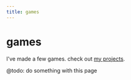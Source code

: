 ```yaml
---
title: games
---
```


# games

I've made a few games. check out [my projects](/project).

@todo: do something with this page
